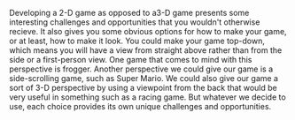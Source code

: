 Developing a 2-D game as opposed to a3-D game presents some interesting
challenges and opportunities that you wouldn't otherwise recieve.  It also gives you
some obvious options for how to make your game, or at least, how to make it look.
You could make your game top-down, which means you will have a view from straight
above rather than from the side or a first-person view.  One game that comes to mind
with this perspective is frogger.  Another perspective we could give our game is a
side-scrolling game, such as Super Mario.  We could also give our game a sort of 3-D
perspective by using a viewpoint from the back that would be very useful in something
such as a racing game.  But whatever we decide to use, each choice provides its own
unique challenges and opportunities.